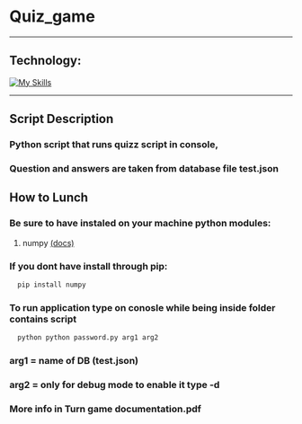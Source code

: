 # Quiz_game
___
## Technology:
[![My Skills](https://skillicons.dev/icons?i=py)](https://skillicons.dev)

---
## Script Description
### Python script that runs quizz script in console, 
### Question and answers are taken from database file test.json 

## How to Lunch
### Be sure to have instaled on your machine python modules:
1. numpy [(docs)](https://numpy.org/doc/stable/)



### If you dont have install through pip:
```bash
  pip install numpy
```
### To run application type on conosle while being inside folder contains script
```bash
  python python password.py arg1 arg2
```
### arg1 = name of DB (test.json)
### arg2 = only for debug mode to enable it type -d
### More info in Turn game documentation.pdf